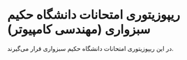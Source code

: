 # ریپوزیتوری امتحانات دانشگاه حکیم سبزواری (مهندسی کامپیوتر)
در این ریپوزیتوری امتحانات دانشگاه حکیم سبزواری قرار می‌گیرند.
